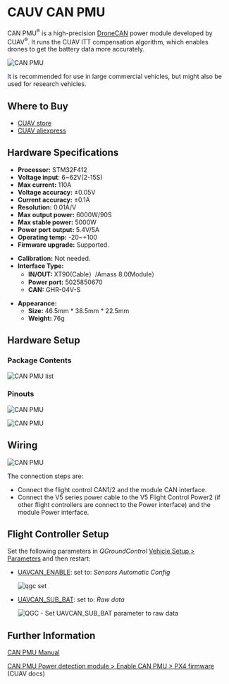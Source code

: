 # CAUV CAN PMU

CAN PMU<sup>&reg;</sup> is a high-precision [DroneCAN](README.md) power module developed by CUAV<sup>&reg;</sup>. It runs the CUAV ITT compensation algorithm, which enables drones to get the battery data more accurately.

![CAN PMU](../../assets/hardware/power_module/cuav_can/can_pmu.jpg)

It is recommended for use in large commercial vehicles, but might also be used for research vehicles.

## Where to Buy

- [CUAV store](https://store.cuav.net/index.php)
- [CUAV aliexpress ](https://www.aliexpress.com/item/4000369700535.html)

## Hardware Specifications

- **Processor:** STM32F412
- **Voltage input**: 6~62V\(2-15S\)
- **Max current:** 110A
- **Voltage accuracy:** ±0.05V
- **Current accuracy:** ±0.1A
- **Resolution:** 0.01A/V
- **Max output power:** 6000W/90S
- **Max stable power:** 5000W
- **Power port output:** 5.4V/5A
- **Operating temp:** -20~+100
- **Firmware upgrade:** Supported.
* **Calibration:** Not needed.
* **Interface Type:**
  - **IN/OUT:** XT90\(Cable）/Amass 8.0\(Module）
  - **Power port:** 5025850670
  - **CAN:** GHR-04V-S
- **Appearance:**
  - **Size:** 46.5mm \* 38.5mm \* 22.5mm
  - **Weight:** 76g

## Hardware Setup

### Package Contents

![CAN PMU list](../../assets/hardware/power_module/cuav_can/can_pmu_list.png)

### Pinouts

![CAN PMU](../../assets/hardware/power_module/cuav_can/can_pmu_pinouts_en.png)

![CAN PMU](../../assets/hardware/power_module/cuav_can/can_pmu_pinouts_en2.png)

## Wiring

![CAN PMU](../../assets/hardware/power_module/cuav_can/can_pmu_connection_en.png)

The connection steps are:
* Connect the flight control CAN1/2 and the module CAN interface.
* Connect the V5 series power cable to the V5 Flight Control Power2 (if other flight controllers are connect to the Power interface) and the module Power interface.

## Flight Controller Setup

Set the following parameters in *QGroundControl* [Vehicle Setup > Parameters](../advanced_config/parameters.md) and then restart:

* [UAVCAN_ENABLE](../advanced_config/parameter_reference.md#UAVCAN_ENABLE): set to: *Sensors Automatic Config*

  ![qgc set](../../assets/hardware/power_module/cuav_can/qgc_set_en.png)

* [UAVCAN_SUB_BAT](../advanced_config/parameter_reference.md#UAVCAN_SUB_BAT): set to: *Raw data*

  ![QGC - Set UAVCAN_SUB_BAT parameter to raw data](../../assets/hardware/power_module/cuav_can/qgc_set_usavcan_sub_bat.png)


## Further Information

[CAN PMU Manual](http://manual.cuav.net/power-module/CAN-PMU.pdf)

[CAN PMU Power detection module > Enable CAN PMU > PX4 firmware](http://doc.cuav.net/power-module/can-pmu/en/) (CUAV docs)
